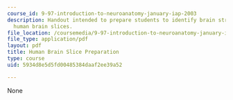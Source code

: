 ```yaml
---
course_id: 9-97-introduction-to-neuroanatomy-january-iap-2003
description: Handout intended to prepare students to identify brain structures on
  human brain slices.
file_location: /coursemedia/9-97-introduction-to-neuroanatomy-january-iap-2003/5934d8e5d5fd00485384daaf2ee39a52_human_brain_slice_preparation.pdf
file_type: application/pdf
layout: pdf
title: Human Brain Slice Preparation
type: course
uid: 5934d8e5d5fd00485384daaf2ee39a52

---
```

None